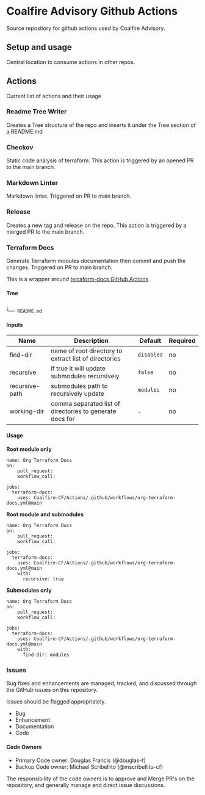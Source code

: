 # Coalfire Advisory Github Actions

Source repository for github actions used by Coalfire Advisory.

## Setup and usage

Central location to consume actions in other repos.

## Actions

Current list of actions and their usage

### Readme Tree Writer

Creates a Tree structure of the repo and inserts it under the Tree section of a README.md

### Checkov

Static code analysis of terraform. This action is triggered by an opened PR to the main branch.

### Markdown Linter

Markdown linter. Triggered on PR to main branch.

### Release

Creates a new tag and release on the repo.  This action is triggered by a merged PR to the main branch.

### Terraform Docs

Generate Terraform modules documentation then commit and push the changes. Triggered on PR to main branch.

This is a wrapper around [terraform-docs GitHub Actions](https://github.com/terraform-docs/gh-actions).

#### Tree

```
.
└── README.md

```

#### Inputs

| Name | Description | Default | Required |
| ---- | ----------- | ------- | -------- |
| find-dir | name of root directory to extract list of directories | `disabled` | no |
| recursive | if true it will update submodules recursively | `false` | no |
| recursive-path | submodules path to recursively update | `modules` | no |
| working-dir | comma separated list of directories to generate docs for | `.` | no |

#### Usage

**Root module only**

```
name: Org Terraform Docs
on:
    pull_request:
    workflow_call:

jobs:
  terraform-docs:
    uses: Coalfire-CF/Actions/.github/workflows/org-terraform-docs.yml@main
```

**Root module and submodules**

```
name: Org Terraform Docs
on:
    pull_request:
    workflow_call:

jobs:
  terraform-docs:
    uses: Coalfire-CF/Actions/.github/workflows/org-terraform-docs.yml@main
    with:
      recursive: true
```

**Submodules only**

```
name: Org Terraform Docs
on:
    pull_request:
    workflow_call:

jobs:
  terraform-docs:
    uses: Coalfire-CF/Actions/.github/workflows/org-terraform-docs.yml@main
    with:
      find-dir: modules
```

### **Issues**

Bug fixes and enhancements are managed, tracked, and discussed through the GitHub issues on this repository.

Issues should be flagged appropriately.

- Bug
- Enhancement
- Documentation
- Code

#### Code Owners

- Primary Code owner: Douglas Francis (@douglas-f)
- Backup Code owner: Michael Scribellito (@mscribellito-cf)

The responsibility of the code owners is to approve and Merge PR's on the repository, and generally manage and direct issue discussions.
